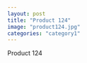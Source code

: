 ```yaml
---
layout: post
title: "Product 124"
image: "product124.jpg"
categories: "category1"
---
```

Product 124
